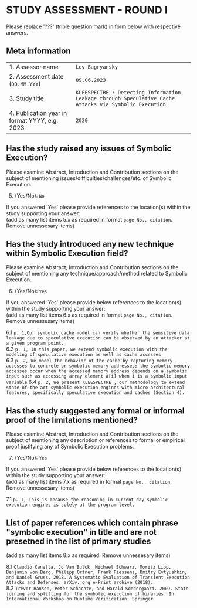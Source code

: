 # STUDY ASSESSMENT - ROUND I

Please replace '???' (triple question mark) in form below with respective answers. 

## Meta information

|                                               |                                                                                                        |
| ---                                           |--------------------------------------------------------------------------------------------------------|
| 1. Assessor name                              | `Lev Bagryansky`                                                                                       |
| 2. Assessment date (`DD.MM.YYY`)              | `09.06.2023`                                                                                           | 
| 3. Study title                                | `KLEESPECTRE : Detecting Information Leakage through Speculative Cache Attacks via Symbolic Execution` |
| 4. Publication year in format YYYY, e.g. 2023 | `2020`                                                                                                 |
  
## Has the study raised any issues of Symbolic Execution?

Please examine Abstract, Introduction and Contribution sections on the subject of mentioning issues/difficulties/challenges/etc. of 
Symbolic Execution.
  
5. (Yes/No): `No`

If you answered 'Yes' please provide references to the location(s) within the study supporting your answer:  
(add as many list items 5.x as required in format `page No., citation`. Remove unnessesary items)

## Has the study introduced any new technique within Symbolic Execution field?

Please examine Abstract, Introduction and Contribution sections on the subject of mentioning any technique/approach/method related to Symbolic Execution.
  
6. (Yes/No): `Yes`

If you answered 'Yes' please provide below references to the location(s) within the study supporting your answer:  
(add as many list items 6.x as required in format `page No., citation`. Remove unnessesary items)

6.1 `p. 1,Our symbolic cache model can verify whether the sensitive data leakage due to speculative execution can be observed by an attacker at a given program point.`  
6.2 `p. 1, In this paper, we extend symbolic execution with the modeling of speculative execution as well as cache accesses`  
6.3 `p. 2, We model the behavior of the cache by capturing memory accesses to concrete or symbolic memory addresses; the symbolic memory accesses occur when the accessed memory address depends on a symbolic input such as accessing array element a[i] when i is a symbolic input variable`
6.4 `p. 2, We present KLEESPECTRE , our methodology to extend state-of-the-art symbolic execution engines with micro-architectural features, specifically speculative execution and caches (Section 4).`

## Has the study suggested any formal or informal proof of the limitations mentioned?

Please examine Abstract, Introduction and Contribution sections on the subject of mentioning any description or references to
formal or empirical proof justifying any of Symbolic Execution problems.
  
7. (Yes/No): `Yes`

If you answered 'Yes' please provide below references to the location(s) within the study supporting your answer:  
(add as many list items 7.x as required in format `page No., citation`. Remove unnessesary items)

7.1 `p. 1, This is because the reasoning in current day symbolic execution engines is solely at the program level.`

## List of paper references which contain phrase "symbolic execution" in title and are not presetned in the list of primary studies
(add as many list items 8.x as required. Remove unnessesary items)

8.1 `Claudio Canella, Jo Van Bulck, Michael Schwarz, Moritz Lipp, Benjamin von Berg, Philipp Ortner, Frank Piessens, Dmitry Evtyushkin,
and Daniel Gruss. 2018. A Systematic Evaluation of Transient Execution Attacks and Defenses. arXiv. org e-Print archive (2018).`  
8.2 `Trevor Hansen, Peter Schachte, and Harald Søndergaard. 2009. State
joining and splitting for the symbolic execution of binaries. In International Workshop on Runtime Verification. Springer`  
  
